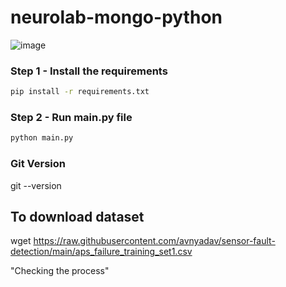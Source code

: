 # neurolab-mongo-python

![image](https://user-images.githubusercontent.com/57321948/196933065-4b16c235-f3b9-4391-9cfe-4affcec87c35.png)

### Step 1 - Install the requirements

```bash
pip install -r requirements.txt
```

### Step 2 - Run main.py file

```bash
python main.py
```
### Git Version
git --version

## To download dataset
wget https://raw.githubusercontent.com/avnyadav/sensor-fault-detection/main/aps_failure_training_set1.csv

"Checking the process"
